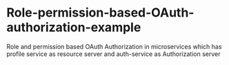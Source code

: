 # Role-permission-based-OAuth-authorization-example
Role and permission based OAuth Authorization in microservices which has profile service as resource server and auth-service as Authorization server
